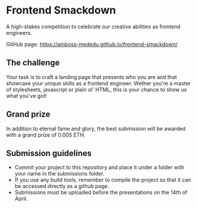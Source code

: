 # Frontend Smackdown
A high-stakes competition to celebrate our creative abilities as frontend engineers.

GitHub page: https://amboss-mededu.github.io/frontend-smackdown/

## The challenge
Your task is to craft a landing page that presents who you are and that showcase your unique skills as a frontend engineer. Wether you're a master of stylesheets, javascript or plain ol' HTML, this is your chance to show us what you've got!

## Grand prize
In addition to eternal fame and glory, the best submission will be awarded with a grand prize of 0.005 ETH.

## Submission guidelines
- Commit your project to this repository and place it under a folder with your name in the submissions folder.
- If you use any build tools, remember to compile the project so that it can be accessed directly as a github page.
- Submissions must be uploaded before the presentations on the 14th of April.
